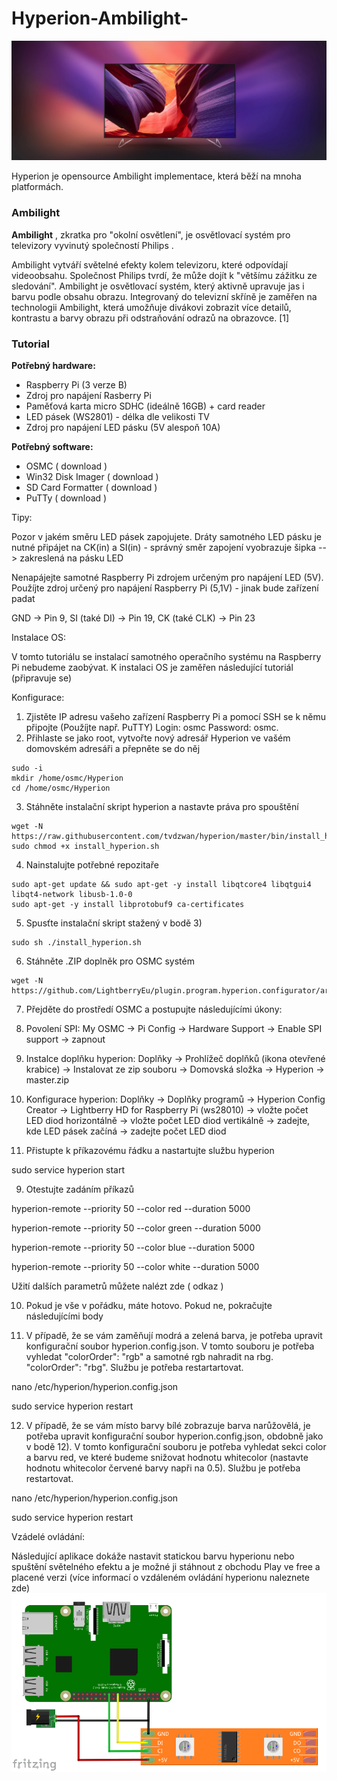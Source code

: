 # Hyperion-Ambilight-

![alt text](https://github.com/davidvasicek/Hyperion-Ambilight-/blob/master/1416725488636120979.jpg)

Hyperion je opensource Ambilight implementace, která běží na mnoha platformách. 

### Ambilight

**Ambilight** , zkratka pro "okolní osvětlení", je osvětlovací systém pro televizory vyvinutý společností Philips . 

Ambilight vytváří světelné efekty kolem televizoru, které odpovídají videoobsahu. Společnost Philips tvrdí, že může dojít k "většímu zážitku ze sledování". Ambilight je osvětlovací systém, který aktivně upravuje jas i barvu podle obsahu obrazu. Integrovaný do televizní skříně je zaměřen na technologii Ambilight, která umožňuje divákovi zobrazit více detailů, kontrastu a barvy obrazu při odstraňování odrazů na obrazovce. [1]

### Tutorial

**Potřebný hardware:**

- Raspberry Pi (3 verze B)
- Zdroj pro napájení Rasberry Pi
- Paměťová karta micro SDHC (ideálně 16GB) + card reader
- LED pásek (WS2801) - délka dle velikosti TV
- Zdroj pro napájení LED pásku (5V alespoň 10A)

**Potřebný software:**

- OSMC ( download )
- Win32 Disk Imager ( download )
- SD Card Formatter ( download )
- PuTTy ( download )

Tipy:

Pozor v jakém směru LED pásek zapojujete. Dráty samotného LED pásku je nutné připájet na CK(in) a SI(in) - správný směr zapojení vyobrazuje šipka --> zakreslená na pásku LED

Nenapájejte samotné Raspberry Pi zdrojem určeným pro napájení LED (5V). Použíjte zdroj určený pro napájení Raspberry Pi (5,1V) - jinak bude zařízení padat

GND -> Pin 9, SI (také DI) -> Pin 19, CK (také CLK) -> Pin 23


Instalace OS:

V tomto tutoriálu se instalací samotného operačního systému na Raspberry Pi nebudeme zaobývat. K instalaci OS je zaměřen následující tutoriál (připravuje se)

Konfigurace:

1. Zjistěte IP adresu vašeho zařízení Raspberry Pi a pomocí SSH se k němu připojte (Použíjte např. PuTTY) Login: osmc Password: osmc. 
2. Přihlaste se jako root, vytvořte nový adresář Hyperion ve vašém domovském adresáři a přepněte se do něj
```
sudo -i
mkdir /home/osmc/Hyperion
cd /home/osmc/Hyperion
```
3. Stáhněte instalační skript hyperion a nastavte práva pro spouštění
```
wget -N https://raw.githubusercontent.com/tvdzwan/hyperion/master/bin/install_hyperion.sh
sudo chmod +x install_hyperion.sh
```
4. Nainstalujte potřebné repozitaře
```
sudo apt-get update && sudo apt-get -y install libqtcore4 libqtgui4 libqt4-network libusb-1.0-0
sudo apt-get -y install libprotobuf9 ca-certificates
```
5. Spusťte instalační skript stažený v bodě 3)
```
sudo sh ./install_hyperion.sh
```
6. Stáhněte .ZIP doplněk pro OSMC systém
```
wget -N https://github.com/LightberryEu/plugin.program.hyperion.configurator/archive/master.zip
```
7. Přejděte do prostředí OSMC a postupujte následujícími úkony:

1. Povolení SPI: My OSMC -> Pi Config -> Hardware Support -> Enable SPI support -> zapnout

2. Instalce doplňku hyperion: Doplňky -> Prohlížeč doplňků (ikona otevřené krabice) -> Instalovat ze zip souboru -> Domovská složka -> Hyperion -> master.zip

3. Konfigurace hyperion: Doplňky -> Doplňky programů -> Hyperion Config Creator -> Lightberry HD for Raspberry Pi (ws28010) -> vložte počet LED diod horizontálně -> vložte počet LED diod vertikálně -> zadejte, kde LED pásek začíná -> zadejte počet LED diod

8. Přistupte k příkazovému řádku a nastartujte službu hyperion

  sudo service hyperion start

9. Otestujte zadáním příkazů

  hyperion-remote --priority 50 --color red --duration 5000

  hyperion-remote --priority 50 --color green --duration 5000

  hyperion-remote --priority 50 --color blue --duration 5000

  hyperion-remote --priority 50 --color white --duration 5000

Užití dalších parametrů můžete nalézt zde ( odkaz )

10. Pokud je vše v pořádku, máte hotovo. Pokud ne, pokračujte následujícími body

11. V případě, že se vám zaměňují modrá a zelená barva, je potřeba upravit konfigurační soubor hyperion.config.json. V tomto souboru je potřeba vyhledat "colorOrder": "rgb" a samotné rgb nahradit na rbg. "colorOrder": "rbg". Službu je potřeba restartartovat.

  nano /etc/hyperion/hyperion.config.json

  sudo service hyperion restart

12. V případě, že se vám místo barvy bílé zobrazuje barva narůžovělá, je potřeba upravit konfigurační soubor hyperion.config.json, obdobně jako v bodě 12). V tomto konfigurační souboru je potřeba vyhledat sekci color a barvu red, ve které budeme snižovat hodnotu whitecolor (nastavte hodnotu whitecolor červené barvy napři na 0.5). Službu je potřeba restartovat.

  nano /etc/hyperion/hyperion.config.json

  sudo service hyperion restart

Vzádelé ovládání:

Následující aplikace dokáže nastavit statickou barvu hyperionu nebo spuštění světelného efektu a je možné ji stáhnout z obchodu Play ve free a placené verzi (více informací o vzdáleném ovládání hyperionu naleznete zde)
![alt text](https://github.com/davidvasicek/Hyperion-Ambilight-/blob/master/sch%C3%A9ma%20zapojen%C3%AD.png)
